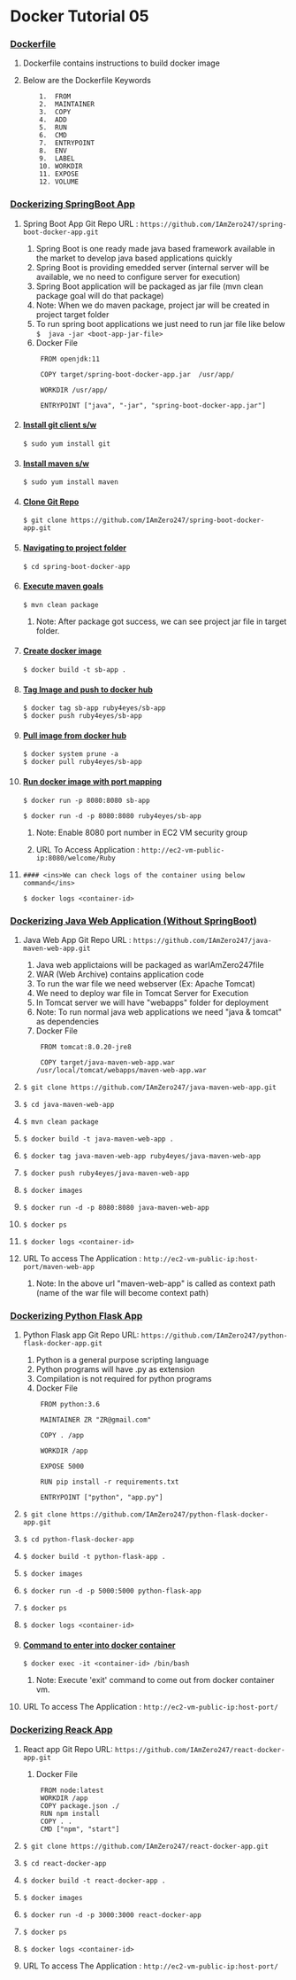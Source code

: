 # Docker Tutorial 05   





### <ins>Dockerfile</ins>
1.  Dockerfile contains instructions to build docker image

2. Below are the Dockerfile Keywords

    ```
		1.  FROM
		2.  MAINTAINER
		3.  COPY
		4.  ADD
		5.  RUN
		6.  CMD
		7.  ENTRYPOINT
		8.  ENV
		9.  LABEL
		10. WORKDIR
		11. EXPOSE
		12. VOLUME
    ```	

###  <ins>Dockerizing SpringBoot App</ins>

1. Spring Boot App Git Repo URL : `https://github.com/IAmZero247/spring-boot-docker-app.git`

    1. Spring Boot is one ready made java based framework available in the market to develop java based applications quickly
	2. Spring Boot is providing emedded server (internal server will be available, we no need to configure server for execution)
	3. Spring Boot application will be packaged as jar file  (mvn clean package goal will do that package)
	4. Note:  When we do maven package, project jar will be created in project target folder
	5. To run spring boot applications we just need to run  jar file like below
       `$  java -jar <boot-app-jar-file>`
	6. Docker File   
	   ```
	    FROM openjdk:11

		COPY target/spring-boot-docker-app.jar  /usr/app/

		WORKDIR /usr/app/

		ENTRYPOINT ["java", "-jar", "spring-boot-docker-app.jar"]
	   ```


2. #### <ins>Install git client s/w</ins>
	`$ sudo yum install git`

3. #### <ins>Install maven s/w</ins>
	`$ sudo yum install maven`

4. #### <ins>Clone Git Repo</ins>
	`$ git clone https://github.com/IAmZero247/spring-boot-docker-app.git`

5. #### <ins>Navigating to project folder</ins>
	`$ cd spring-boot-docker-app`

6. #### <ins>Execute maven goals</ins>
	`$ mvn clean package`

    1. Note: After package got success, we can see project jar file in target folder.

7. #### <ins>Create docker image</ins>
	`$ docker build -t sb-app .`

8. #### <ins>Tag Image and push to docker hub</ins>
	```
	$ docker tag sb-app ruby4eyes/sb-app
	$ docker push ruby4eyes/sb-app
	```

9. #### <ins>Pull image from docker hub</ins>
	```
	$ docker system prune -a	
    $ docker pull ruby4eyes/sb-app
	```

10. #### <ins>Run docker image with port mapping</ins>
	`$ docker run -p 8080:8080 sb-app`
	
	`$ docker run -d -p 8080:8080 ruby4eyes/sb-app `

	1.	Note: Enable 8080 port number in EC2 VM security group

	2.	URL To Access Application :   `http://ec2-vm-public-ip:8080/welcome/Ruby`

11. 	#### <ins>We can check logs of the container using below command</ins>
     `$ docker logs <container-id>`
	 	 
###  <ins>Dockerizing Java Web Application (Without SpringBoot)</ins>

1. Java Web App Git Repo URL : `https://github.com/IAmZero247/java-maven-web-app.git`
   1. Java web applictaions will be packaged as warIAmZero247file
   2. WAR (Web Archive) contains application code
   3. To run the war file we need webserver (Ex: Apache Tomcat)
   4. We need to deploy war file in Tomcat Server for Execution
   5. In Tomcat server we will have "webapps" folder for deployment
   6. Note: To run normal java web applications we need  "java & tomcat" as dependencies
   7. Docker File   
	   ```
	    FROM tomcat:8.0.20-jre8

		COPY target/java-maven-web-app.war   /usr/local/tomcat/webapps/maven-web-app.war
	   ```
	   
2. `$ git clone https://github.com/IAmZero247/java-maven-web-app.git`

3. `$ cd java-maven-web-app`

4. `$ mvn clean package`

5. `$ docker build -t java-maven-web-app .`

6. `$ docker tag java-maven-web-app ruby4eyes/java-maven-web-app`

7. `$ docker push ruby4eyes/java-maven-web-app`

8. `$ docker images`

9. `$ docker run -d -p 8080:8080 java-maven-web-app`

10. `$ docker ps`

11. `$ docker logs <container-id>`


12. URL To access The Application :  `http://ec2-vm-public-ip:host-port/maven-web-app`
    1. Note: In the above url "maven-web-app" is called as context path (name of the war file will become context path)
	

###  <ins>Dockerizing Python Flask App</ins>	

1. Python Flask app Git Repo URL: `https://github.com/IAmZero247/python-flask-docker-app.git`
    1. Python is a general purpose scripting language
	2. Python programs will have .py as extension
    3. Compilation is not required for python programs
	4. Docker File   
	   ```
		FROM python:3.6

		MAINTAINER ZR "ZR@gmail.com"

		COPY . /app

		WORKDIR /app

		EXPOSE 5000

		RUN pip install -r requirements.txt

		ENTRYPOINT ["python", "app.py"]
	   ```
2. `$ git clone https://github.com/IAmZero247/python-flask-docker-app.git`

3. `$ cd python-flask-docker-app`

4. `$ docker build -t python-flask-app .`

5. `$ docker images`

6. `$ docker run -d -p 5000:5000 python-flask-app`

7. `$ docker ps`

8. `$ docker logs <container-id>` 


9. #### <ins>Command to enter into docker container</ins>
   `$ docker exec -it <container-id> /bin/bash`

   1. Note: Execute 'exit' command to come out from docker container vm.

10. URL To access The Application :  `http://ec2-vm-public-ip:host-port/`   
   
###  <ins>Dockerizing Reack App</ins>	

1. React app Git Repo URL: `https://github.com/IAmZero247/react-docker-app.git`  
   1. Docker File   
       ```
		FROM node:latest
		WORKDIR /app
		COPY package.json ./
		RUN npm install
		COPY . .
		CMD ["npm", "start"]
	   ```  
	   
2. `$ git clone https://github.com/IAmZero247/react-docker-app.git`

3. `$ cd react-docker-app`

4. `$ docker build -t react-docker-app .`

5. `$ docker images`

6. `$ docker run -d -p 3000:3000 react-docker-app`

7. `$ docker ps`

8. `$ docker logs <container-id>` 
	   
9. URL To access The Application :  `http://ec2-vm-public-ip:host-port/`   
    
	   
	   
